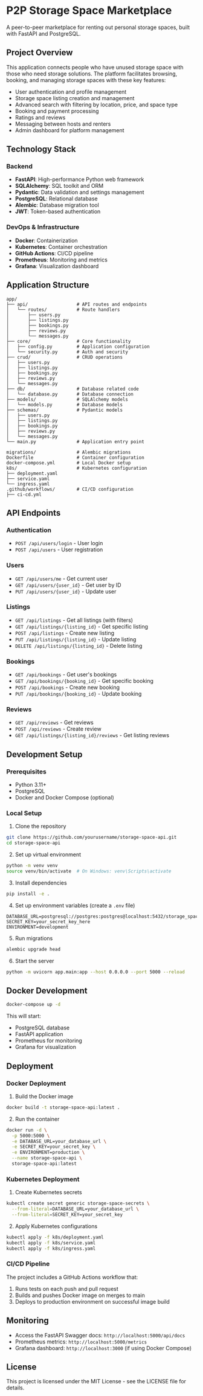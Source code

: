 # P2P Storage Space Marketplace

A peer-to-peer marketplace for renting out personal storage spaces, built with FastAPI and PostgreSQL.

## Project Overview

This application connects people who have unused storage space with those who need storage solutions. The platform facilitates browsing, booking, and managing storage spaces with these key features:

- User authentication and profile management
- Storage space listing creation and management
- Advanced search with filtering by location, price, and space type
- Booking and payment processing
- Ratings and reviews
- Messaging between hosts and renters
- Admin dashboard for platform management

## Technology Stack

### Backend
- **FastAPI**: High-performance Python web framework
- **SQLAlchemy**: SQL toolkit and ORM
- **Pydantic**: Data validation and settings management
- **PostgreSQL**: Relational database
- **Alembic**: Database migration tool
- **JWT**: Token-based authentication

### DevOps & Infrastructure
- **Docker**: Containerization
- **Kubernetes**: Container orchestration
- **GitHub Actions**: CI/CD pipeline
- **Prometheus**: Monitoring and metrics
- **Grafana**: Visualization dashboard

## Application Structure

```
app/
├── api/                  # API routes and endpoints
│   └── routes/           # Route handlers
│       ├── users.py
│       ├── listings.py
│       ├── bookings.py
│       ├── reviews.py
│       └── messages.py
├── core/                 # Core functionality
│   ├── config.py         # Application configuration
│   └── security.py       # Auth and security
├── crud/                 # CRUD operations
│   ├── users.py
│   ├── listings.py
│   ├── bookings.py
│   ├── reviews.py
│   └── messages.py
├── db/                   # Database related code
│   └── database.py       # Database connection
├── models/               # SQLAlchemy models
│   └── models.py         # Database models
├── schemas/              # Pydantic models
│   ├── users.py
│   ├── listings.py
│   ├── bookings.py
│   ├── reviews.py
│   └── messages.py
└── main.py               # Application entry point

migrations/               # Alembic migrations
Dockerfile                # Container configuration
docker-compose.yml        # Local Docker setup
k8s/                      # Kubernetes configuration
├── deployment.yaml
├── service.yaml
└── ingress.yaml
.github/workflows/        # CI/CD configuration
├── ci-cd.yml
```

## API Endpoints

### Authentication
- `POST /api/users/login` - User login
- `POST /api/users` - User registration

### Users
- `GET /api/users/me` - Get current user
- `GET /api/users/{user_id}` - Get user by ID
- `PUT /api/users/{user_id}` - Update user

### Listings
- `GET /api/listings` - Get all listings (with filters)
- `GET /api/listings/{listing_id}` - Get specific listing
- `POST /api/listings` - Create new listing
- `PUT /api/listings/{listing_id}` - Update listing
- `DELETE /api/listings/{listing_id}` - Delete listing

### Bookings
- `GET /api/bookings` - Get user's bookings
- `GET /api/bookings/{booking_id}` - Get specific booking
- `POST /api/bookings` - Create new booking
- `PUT /api/bookings/{booking_id}` - Update booking

### Reviews
- `GET /api/reviews` - Get reviews
- `POST /api/reviews` - Create review
- `GET /api/listings/{listing_id}/reviews` - Get listing reviews

## Development Setup

### Prerequisites
- Python 3.11+
- PostgreSQL
- Docker and Docker Compose (optional)

### Local Setup

1. Clone the repository
```bash
git clone https://github.com/yourusername/storage-space-api.git
cd storage-space-api
```

2. Set up virtual environment
```bash
python -m venv venv
source venv/bin/activate  # On Windows: venv\Scripts\activate
```

3. Install dependencies
```bash
pip install -e .
```

4. Set up environment variables (create a `.env` file)
```
DATABASE_URL=postgresql://postgres:postgres@localhost:5432/storage_space
SECRET_KEY=your_secret_key_here
ENVIRONMENT=development
```

5. Run migrations
```bash
alembic upgrade head
```

6. Start the server
```bash
python -m uvicorn app.main:app --host 0.0.0.0 --port 5000 --reload
```

## Docker Development

```bash
docker-compose up -d
```

This will start:
- PostgreSQL database
- FastAPI application
- Prometheus for monitoring
- Grafana for visualization

## Deployment

### Docker Deployment

1. Build the Docker image
```bash
docker build -t storage-space-api:latest .
```

2. Run the container
```bash
docker run -d \
  -p 5000:5000 \
  -e DATABASE_URL=your_database_url \
  -e SECRET_KEY=your_secret_key \
  -e ENVIRONMENT=production \
  --name storage-space-api \
  storage-space-api:latest
```

### Kubernetes Deployment

1. Create Kubernetes secrets
```bash
kubectl create secret generic storage-space-secrets \
  --from-literal=DATABASE_URL=your_database_url \
  --from-literal=SECRET_KEY=your_secret_key
```

2. Apply Kubernetes configurations
```bash
kubectl apply -f k8s/deployment.yaml
kubectl apply -f k8s/service.yaml
kubectl apply -f k8s/ingress.yaml
```

### CI/CD Pipeline

The project includes a GitHub Actions workflow that:
1. Runs tests on each push and pull request
2. Builds and pushes Docker image on merges to main
3. Deploys to production environment on successful image build

## Monitoring

- Access the FastAPI Swagger docs: `http://localhost:5000/api/docs`
- Prometheus metrics: `http://localhost:5000/metrics`
- Grafana dashboard: `http://localhost:3000` (if using Docker Compose)

## License

This project is licensed under the MIT License - see the LICENSE file for details.